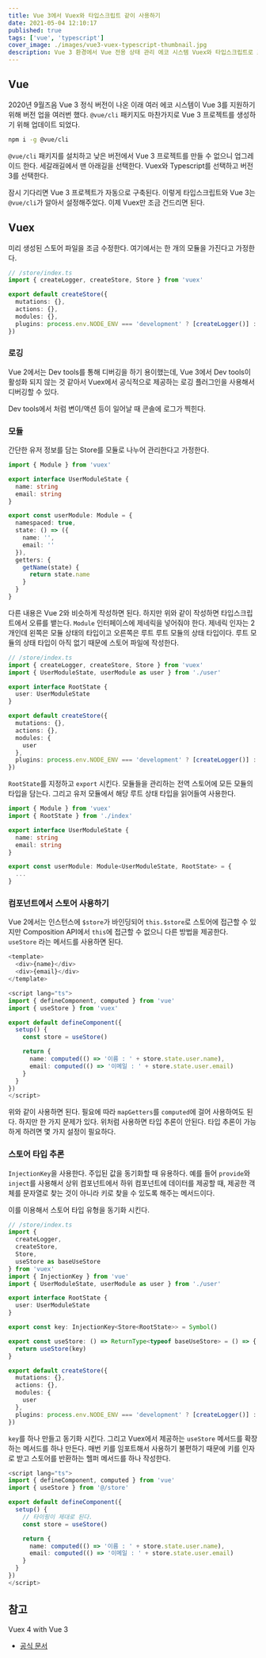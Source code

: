 ```yaml
---
title: Vue 3에서 Vuex와 타입스크립트 같이 사용하기
date: 2021-05-04 12:10:17
published: true
tags: ['vue', 'typescript']
cover_image: ./images/vue3-vuex-typescript-thumbnail.jpg
description: Vue 3 환경에서 Vue 전용 상태 관리 에코 시스템 Vuex와 타입스크립트로 프로젝트 구축하기
---
```


## Vue

2020년 9월즈음 Vue 3 정식 버전이 나온 이래 여러 에코 시스템이 Vue 3를 지원하기 위해 버전 업을 여러번 했다. `@vue/cli` 패키지도 마찬가지로 Vue 3 프로젝트를 생성하기 위해 업데이트 되었다.

```sh
npm i -g @vue/cli
```

`@vue/cli` 패키지를 설치하고 낮은 버전에서 Vue 3 프로젝트를 만들 수 없으니 업그레이드 한다. 세갈래길에서 맨 아래길을 선택한다. Vuex와 Typescript를 선택하고 버전 3를 선택한다.

잠시 기다리면 Vue 3 프로젝트가 자동으로 구축된다. 이렇게 타입스크립트와 Vue 3는 `@vue/cli`가 알아서 설정해주었다. 이제 Vuex만 조금 건드리면 된다.

## Vuex

미리 생성된 스토어 파일을 조금 수정한다. 여기에서는 한 개의 모듈을 가진다고 가정한다.

```ts
// /store/index.ts
import { createLogger, createStore, Store } from 'vuex'

export default createStore({
  mutations: {},
  actions: {},
  modules: {},
  plugins: process.env.NODE_ENV === 'development' ? [createLogger()] : undefined
})
```

### 로깅

Vue 2에서는 Dev tools를 통해 디버깅을 하기 용이했는데, Vue 3에서 Dev tools이 활성화 되지 않는 것 같아서 Vuex에서 공식적으로 제공하는 로깅 플러그인을 사용해서 디버깅할 수 있다.

Dev tools에서 처럼 변이/액션 등이 일어날 때 콘솔에 로그가 찍힌다.

### 모듈

간단한 유저 정보를 담는 Store를 모듈로 나누어 관리한다고 가정한다.

```ts
import { Module } from 'vuex'

export interface UserModuleState {
  name: string
  email: string
}

export const userModule: Module = {
  namespaced: true,
  state: () => ({
    name: '',
    email: ''
  }),
  getters: {
    getName(state) {
      return state.name
    }
  }
}
```

다른 내용은 Vue 2와 비슷하게 작성하면 된다. 하지만 위와 같이 작성하면 타입스크립트에서 오류를 뱉는다. `Module` 인터페이스에 제네릭을 넣어줘야 한다. 제네릭 인자는 2개인데 왼쪽은 모듈 상태의 타입이고 오른쪽은 루트 루트 모듈의 상태 타입이다. 루트 모듈의 상태 타입이 아직 없기 때문에 스토어 파일에 작성한다.

```ts
// /store/index.ts
import { createLogger, createStore, Store } from 'vuex'
import { UserModuleState, userModule as user } from './user'

export interface RootState {
  user: UserModuleState
}

export default createStore({
  mutations: {},
  actions: {},
  modules: {
    user
  },
  plugins: process.env.NODE_ENV === 'development' ? [createLogger()] : undefined
})
```

`RootState`를 지정하고 `export` 시킨다. 모듈들을 관리하는 전역 스토어에 모든 모듈의 타입을 담는다. 그리고 유저 모듈에서 해당 루트 상태 타입을 읽어들여 사용한다.

```ts
import { Module } from 'vuex'
import { RootState } from './index'

export interface UserModuleState {
  name: string
  email: string
}

export const userModule: Module<UserModuleState, RootState> = {
  ...
}
```

### 컴포넌트에서 스토어 사용하기

Vue 2에서는 인스턴스에 `$store`가 바인딩되어 `this.$store`로 스토어에 접근할 수 있지만 Composition API에서 `this`에 접근할 수 없으니 다른 방법을 제공한다. `useStore` 라는 메서드를 사용하면 된다.

```ts
<template>
  <div>{name}</div>
  <div>{email}</div>
</template>

<script lang="ts">
import { defineComponent, computed } from 'vue'
import { useStore } from 'vuex'

export default defineComponent({
  setup() {
    const store = useStore()

    return {
      name: computed(() => '이름 : ' + store.state.user.name),
      email: computed(() => '이메일 : ' + store.state.user.email)
    }
  }
})
</script>
```

위와 같이 사용하면 된다. 필요에 따라 `mapGetters`를 `computed`에 걸어 사용하여도 된다. 하지만 한 가지 문제가 있다. 위처럼 사용하면 타입 추론이 안된다. 타입 추론이 가능하게 하려면 몇 가지 설정이 필요하다.

### 스토어 타입 추론

`InjectionKey`을 사용한다. 주입된 값을 동기화할 때 유용하다. 예를 들어 `provide`와 `inject`를 사용해서 상위 컴포넌트에서 하위 컴포넌트에 데이터를 제공할 때, 제공한 객체를 문자열로 찾는 것이 아니라 키로 찾을 수 있도록 해주는 메서드이다.

이를 이용해서 스토어 타입 유형을 동기화 시킨다.

```ts
// /store/index.ts
import {
  createLogger,
  createStore,
  Store,
  useStore as baseUseStore
} from 'vuex'
import { InjectionKey } from 'vue'
import { UserModuleState, userModule as user } from './user'

export interface RootState {
  user: UserModuleState
}

export const key: InjectionKey<Store<RootState>> = Symbol()

export const useStore: () => ReturnType<typeof baseUseStore> = () => {
  return useStore(key)
}

export default createStore({
  mutations: {},
  actions: {},
  modules: {
    user
  },
  plugins: process.env.NODE_ENV === 'development' ? [createLogger()] : undefined
})
```

`key`를 하나 만들고 동기화 시킨다. 그리고 Vuex에서 제공하는 `useStore` 메서드를 확장하는 메서드를 하나 만든다. 매번 키를 임포트해서 사용하기 불편하기 때문에 키를 인자로 받고 스토어를 반환하는 헬퍼 메서드를 하나 작성한다.

```ts
<script lang="ts">
import { defineComponent, computed } from 'vue'
import { useStore } from '@/store'

export default defineComponent({
  setup() {
    // 타이핑이 제대로 된다.
    const store = useStore()

    return {
      name: computed(() => '이름 : ' + store.state.user.name),
      email: computed(() => '이메일 : ' + store.state.user.email)
    }
  }
})
</script>
```

## 참고

Vuex 4 with Vue 3

- [공식 문서](https://next.vuex.vuejs.org/guide/typescript-support.html#typing-usestore-composition-function)
